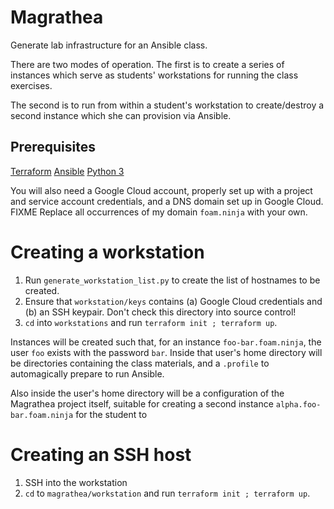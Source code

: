 # Magrathea

Generate lab infrastructure for an Ansible class.

There are two modes of operation. The first is to create a series of
instances which serve as students' workstations for running the class
exercises.

The second is to run from within a student's workstation to
create/destroy a second instance which she can provision via Ansible.


## Prerequisites

[Terraform](http://terraform.io)
[Ansible](http://ansible.com)
[Python 3](docs.python-guide.org)

You will also need a Google Cloud account, properly set up with a
project and service account credentials, and a DNS domain set up in
Google Cloud. FIXME Replace all occurrences of my domain `foam.ninja`
with your own.


# Creating a workstation

1. Run `generate_workstation_list.py` to create the list of hostnames
   to be created.
2. Ensure that `workstation/keys` contains (a) Google Cloud
   credentials and (b) an SSH keypair. Don't check this directory into
   source control!
3. `cd` into `workstations` and run `terraform init ; terraform up`.

Instances will be created such that, for an instance
`foo-bar.foam.ninja`, the user `foo` exists with the password `bar`.
Inside that user's home directory will be directories containing the
class materials, and a `.profile` to automagically prepare to run
Ansible.

Also inside the user's home directory will be a configuration of the
Magrathea project itself, suitable for creating a second instance
`alpha.foo-bar.foam.ninja` for the student to 


# Creating an SSH host

1. SSH into the workstation
2. `cd` to `magrathea/workstation` and run `terraform init ; terraform up`.

